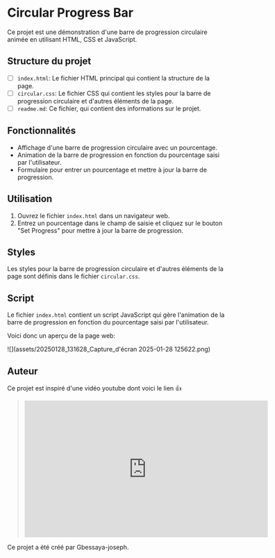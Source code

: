 # Circular Progress Bar

Ce projet est une démonstration d'une barre de progression circulaire animée en utilisant HTML, CSS et JavaScript.

## Structure du projet

- [ ] `index.html`: Le fichier HTML principal qui contient la structure de la page.
- [ ] `circular.css`: Le fichier CSS qui contient les styles pour la barre de progression circulaire et d'autres éléments de la page.
- [ ] `readme.md`: Ce fichier, qui contient des informations sur le projet.

## Fonctionnalités

- Affichage d'une barre de progression circulaire avec un pourcentage.
- Animation de la barre de progression en fonction du pourcentage saisi par l'utilisateur.
- Formulaire pour entrer un pourcentage et mettre à jour la barre de progression.

## Utilisation

1. Ouvrez le fichier `index.html` dans un navigateur web.
2. Entrez un pourcentage dans le champ de saisie et cliquez sur le bouton "Set Progress" pour mettre à jour la barre de progression.

## Styles

Les styles pour la barre de progression circulaire et d'autres éléments de la page sont définis dans le fichier `circular.css`.

## Script

Le fichier `index.html` contient un script JavaScript qui gère l'animation de la barre de progression en fonction du pourcentage saisi par l'utilisateur.

Voici donc un aperçu de la page web:


![](assets/20250128_131628_Capture_d'écran 2025-01-28 125622.png)

## Auteur

Ce projet est inspiré d'une vidéo youtube dont voici le lien 👍

> <iframe width="560" height="315" src="https://www.youtube.com/embed/mSfsGTIQlxg?si=NN7rc_2_3ruUvl9m" title="YouTube video player" frameborder="0" allow="accelerometer; autoplay; clipboard-write; encrypted-media; gyroscope; picture-in-picture; web-share" referrerpolicy="strict-origin-when-cross-origin" allowfullscreen></iframe>

Ce projet a été créé par Gbessaya-joseph.
